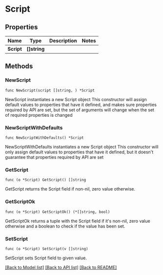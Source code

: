 # Script

## Properties

Name | Type | Description | Notes
------------ | ------------- | ------------- | -------------
**Script** | **[]string** |  | 

## Methods

### NewScript

`func NewScript(script []string, ) *Script`

NewScript instantiates a new Script object
This constructor will assign default values to properties that have it defined,
and makes sure properties required by API are set, but the set of arguments
will change when the set of required properties is changed

### NewScriptWithDefaults

`func NewScriptWithDefaults() *Script`

NewScriptWithDefaults instantiates a new Script object
This constructor will only assign default values to properties that have it defined,
but it doesn't guarantee that properties required by API are set

### GetScript

`func (o *Script) GetScript() []string`

GetScript returns the Script field if non-nil, zero value otherwise.

### GetScriptOk

`func (o *Script) GetScriptOk() (*[]string, bool)`

GetScriptOk returns a tuple with the Script field if it's non-nil, zero value otherwise
and a boolean to check if the value has been set.

### SetScript

`func (o *Script) SetScript(v []string)`

SetScript sets Script field to given value.



[[Back to Model list]](../README.md#documentation-for-models) [[Back to API list]](../README.md#documentation-for-api-endpoints) [[Back to README]](../README.md)


